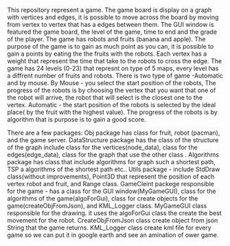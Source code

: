 This repository represent a game. The game board is display on a graph with vertices and edges, it is possible to move across the board by moving from vertex to vertex that has a edges between them. The GUI window is featured the game board, the level of the game, time to end and the grade of the player. The game has robots and fruits (banana and apple). The purpose of the game is to gain as much point as you can, it is possible to gain a points by eating the the fruits with the robots. Each vertex has a weight that represent the time that take to the robots to cross the edge.
The game has 24 levels (0-23) that represnt on type of 5 maps, every level has a diffrent number of fruits and robots.
There is two type of game -Automatic and by mouse.
By Mouse - you select the start position of the robots, The progress of the robots is by choosing the vertex that you want that one of the robot will arrive, the robot that will select is the closest one to the vertex. 
Automatic - the start position of the robots is selected by the ideal place( by the fruit with the highest value). The progress of the robots is by algorithm that is purpose is to gain a good score.

There are a few packages:
Obj package has class for fruit, robot (pacman), and the game server.
DataStructure package has the class of the structure of the graph include class for the vertices(node_data), class for the edges(edge_data), class for the graph that use the other class .
Algorithms package has class that include algorithms for graph such a shortest path, TSP a algorithms of the shortest path etc..
Utils package - include StdDraw class(without improvements), Point3D that represent the position of each vertex robot and fruit, and Range class. 
GameCleint packege responsible for the game - has a class for the GUI window(MyGameGUI), class for the algorithms of the game(algoForGui), class for create objects for the game(createObjFromJson), and KML_Logger class.
MyGameGUI class responsible for the drawing. it uses the algoForGui class the create the best movement for the robot.
CreateObjFromJson class create object from json String that the game returns.
KML_Logger class create kml file for every game so we can put it in google earth and see an amination of ower game.

